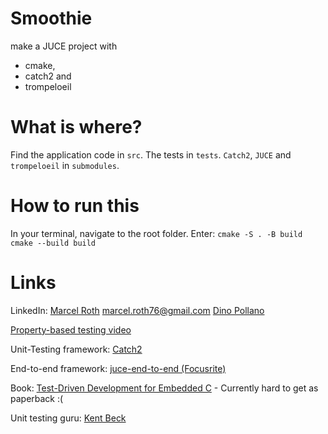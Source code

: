 # Smoothie
make a JUCE project with
* cmake,
* catch2 and
* trompeloeil

# What is where?
Find the application code in `src`.
The tests in `tests`.
`Catch2`, `JUCE` and `trompeloeil` in `submodules`.

# How to run this
In your terminal, navigate to the root folder. Enter:
`cmake -S . -B build`
`cmake --build build`

# Links
LinkedIn:
[Marcel Roth](https://www.linkedin.com/in/marcelroth/) marcel.roth76@gmail.com
[Dino Pollano](https://www.linkedin.com/in/dinopollano/)

[Property-based testing video](https://www.youtube.com/watch?v=IYzDFHx6QPY)

Unit-Testing framework: [Catch2](https://github.com/catchorg/Catch2)

End-to-end framework: [juce-end-to-end (Focusrite)](https://github.com/FocusriteGroup/juce-end-to-end/tree/main)

Book: [Test-Driven Development for Embedded C](https://pragprog.com/titles/jgade/test-driven-development-for-embedded-c/) - Currently hard to get as paperback :(

Unit testing guru: [Kent Beck](https://en.wikipedia.org/wiki/Kent_Beck)
